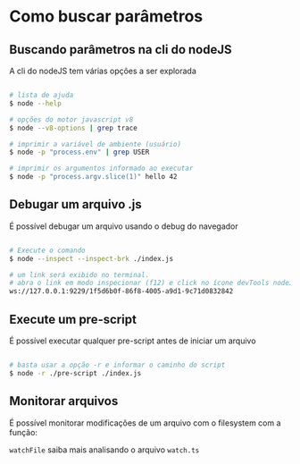 # Como buscar parâmetros

## Buscando parâmetros na cli do nodeJS

A cli do nodeJS tem várias opções a ser explorada

```sh

# lista de ajuda
$ node --help

# opções do motor javascript v8
$ node --v8-options | grep trace

# imprimir a variável de ambiente (usuário)
$ node -p "process.env" | grep USER

# imprimir os argumentos informado ao executar
$ node -p "process.argv.slice(1)" hello 42

```
## Debugar um arquivo .js

É possível debugar um arquivo usando o debug do navegador

```sh

# Execute o comando
$ node --inspect --inspect-brk ./index.js

# um link será exibido no terminal.
# abra o link em modo inspecionar (f12) e click no ícone devTools nodeJS
ws://127.0.0.1:9229/1f5d6b0f-86f8-4005-a9d1-9c71d0832842

```

## Execute um pre-script

É possível executar qualquer pre-script antes de iniciar um arquivo

```sh

# basta usar a opção -r e informar o caminho do script
$ node -r ./pre-script ./index.js

```

## Monitorar arquivos

É possível monitorar modificações de um arquivo com o filesystem com a função:

`watchFile` saiba mais analisando o arquivo `watch.ts`
